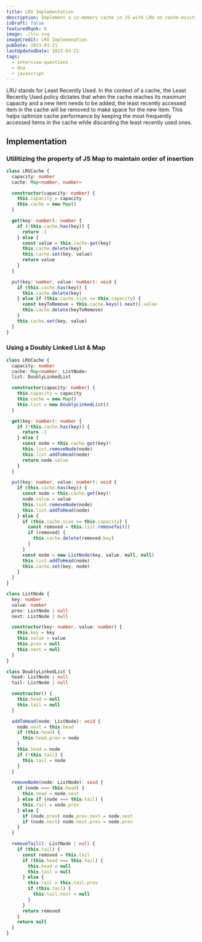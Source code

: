```yaml
---
title: LRU Implementation
description: Implement a in-memory cache in JS with LRU as cache-eviction policy
isDraft: false
featuredRank: 0
image: ./lru.svg
imageCredit: LRU Implemenation
pubDate: 2023-03-21
lastUpdatedDate: 2023-03-21
tags:
  - interview-questions
  - dsa
  - javascript
---
```


LRU stands for Least Recently Used. In the context of a cache, the Least Recently Used policy dictates that when the cache reaches its maximum capacity and a new item needs to be added, the least recently accessed item in the cache will be removed to make space for the new item. This helps optimize cache performance by keeping the most frequently accessed items in the cache while discarding the least recently used ones.

## Implementation

### Utilitizing the property of JS Map to maintain order of insertion

```ts
class LRUCache {
  capacity: number
  cache: Map<number, number>

  constructor(capacity: number) {
    this.capacity = capacity
    this.cache = new Map()
  }

  get(key: number): number {
    if (!this.cache.has(key)) {
      return -1
    } else {
      const value = this.cache.get(key)
      this.cache.delete(key)
      this.cache.set(key, value)
      return value
    }
  }

  put(key: number, value: number): void {
    if (this.cache.has(key)) {
      this.cache.delete(key)
    } else if (this.cache.size >= this.capacity) {
      const keyToRemove = this.cache.keys().next().value
      this.cache.delete(keyToRemove)
    }
    this.cache.set(key, value)
  }
}
```

### Using a Doubly Linked List & Map

```ts
class LRUCache {
  capacity: number
  cache: Map<number, ListNode>
  list: DoublyLinkedList

  constructor(capacity: number) {
    this.capacity = capacity
    this.cache = new Map()
    this.list = new DoublyLinkedList()
  }

  get(key: number): number {
    if (!this.cache.has(key)) {
      return -1
    } else {
      const node = this.cache.get(key)!
      this.list.removeNode(node)
      this.list.addToHead(node)
      return node.value
    }
  }

  put(key: number, value: number): void {
    if (this.cache.has(key)) {
      const node = this.cache.get(key)!
      node.value = value
      this.list.removeNode(node)
      this.list.addToHead(node)
    } else {
      if (this.cache.size >= this.capacity) {
        const removed = this.list.removeTail()
        if (removed) {
          this.cache.delete(removed.key)
        }
      }
      const node = new ListNode(key, value, null, null)
      this.list.addToHead(node)
      this.cache.set(key, node)
    }
  }
}

class ListNode {
  key: number
  value: number
  prev: ListNode | null
  next: ListNode | null

  constructor(key: number, value: number) {
    this.key = key
    this.value = value
    this.prev = null
    this.next = null
  }
}

class DoublyLinkedList {
  head: ListNode | null
  tail: ListNode | null

  constructor() {
    this.head = null
    this.tail = null
  }

  addToHead(node: ListNode): void {
    node.next = this.head
    if (this.head) {
      this.head.prev = node
    }
    this.head = node
    if (!this.tail) {
      this.tail = node
    }
  }

  removeNode(node: ListNode): void {
    if (node === this.head) {
      this.head = node.next
    } else if (node === this.tail) {
      this.tail = node.prev
    } else {
      if (node.prev) node.prev.next = node.next
      if (node.next) node.next.prev = node.prev
    }
  }

  removeTail(): ListNode | null {
    if (this.tail) {
      const removed = this.tail
      if (this.head === this.tail) {
        this.head = null
        this.tail = null
      } else {
        this.tail = this.tail.prev
        if (this.tail) {
          this.tail.next = null
        }
      }
      return removed
    }
    return null
  }
}
```
